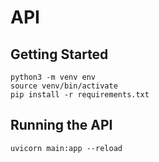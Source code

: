 # API

## Getting Started

```
python3 -m venv env
source venv/bin/activate
pip install -r requirements.txt
```

## Running the API

```
uvicorn main:app --reload
```
